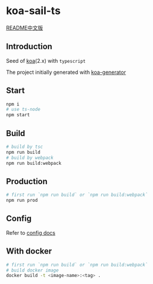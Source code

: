 # koa-sail-ts

[README中文版](README.md)

## Introduction
Seed of [koa](https://github.com/koajs/koa)(2.x) with `typescript`

The project initially generated with [koa-generator](https://github.com/17koa/koa-generator)

## Start
```bash
npm i
# use ts-node
npm start
```

## Build
```bash
# build by tsc
npm run build
# build by webpack
npm run build:webpack
```

## Production
```bash
# first run `npm run build` or `npm run build:webpack`
npm run prod
```

## Config
Refer to [config docs](config-document.md)

## With docker
```bash
# first run `npm run build` or `npm run build:webpack`
# build docker image
docker build -t <image-name>:<tag> .
```
